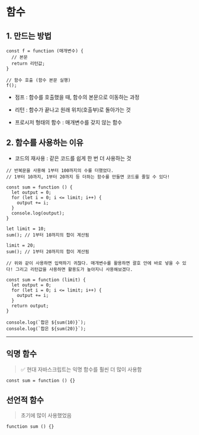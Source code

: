 # 함수

## 1. 만드는 방법

```JS
const f = function (매개변수) {
  // 본문
  return 리턴값;
}

// 함수 호출 (함수 본문 실행)
f();
```

- 점프 : 함수를 호출했을 때, 함수의 본문으로 이동하는 과정
- 리턴 : 함수가 끝나고 원래 위치(호출부)로 돌아가는 것

- 프로시저 형태의 함수 : 매개변수를 갖지 않는 함수

## 2. 함수를 사용하는 이유

- 코드의 재사용 : 같은 코드를 쉽게 한 번 더 사용하는 것

```JS
// 반복문을 사용해 1부터 100까지의 수를 더했었다.
// 1부터 10까지, 1부터 20까지 등 더하는 함수를 만들면 코드를 줄일 수 있다!

const sum = function () {
  let output = 0;
  for (let i = 0; i <= limit; i++) {
    output += i;
  }
  console.log(output);
}

let limit = 10;
sum(); // 1부터 10까지의 합이 계산됨

limit = 20;
sum(); // 1부터 20까지의 합이 계산됨
```

```JS
// 위와 같이 사용하면 입력하기 귀찮다. 매개변수를 활용하면 괄호 안에 바로 넣을 수 있다! 그리고 리턴값을 사용하면 활용도가 높아지니 사용해보겠다.

const sum = function (limit) {
  let output = 0;
  for (let i = 0; i <= limit; i++) {
    output += i;
  }
  return output;
}

console.log(`합은 ${sum(10)}`);
console.log(`합은 ${sum(20)}`);

```

---

## 익명 함수

> ✅ 현대 자바스크립트는 익명 함수를 훨씬 더 많이 사용함

```JS
const sum = function () {}
```

## 선언적 함수

> 초기에 많이 사용했었음

```JS
function sum () {}
```

